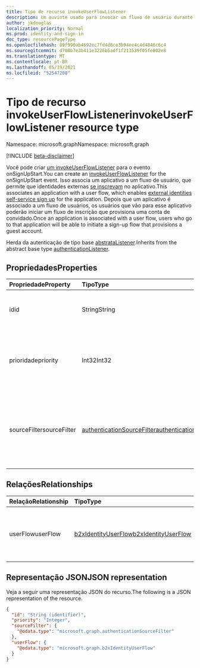 ```yaml
---
title: Tipo de recurso invokeUserFlowListener
description: Um ouvinte usado para invocar um fluxo de usuário durante um evento de autenticação.
author: jkdouglas
localization_priority: Normal
ms.prod: identity-and-sign-in
doc_type: resourcePageType
ms.openlocfilehash: 89f990ab4692ec7fd4d6ce3b94ee4c4d4846c6c4
ms.sourcegitcommit: d700b7e3b411e3226b5adf1f213539f05fe802e8
ms.translationtype: MT
ms.contentlocale: pt-BR
ms.lasthandoff: 05/19/2021
ms.locfileid: "52547208"
---
```

# <a name="invokeuserflowlistener-resource-type"></a><span data-ttu-id="bdf68-103">Tipo de recurso invokeUserFlowListener</span><span class="sxs-lookup"><span data-stu-id="bdf68-103">invokeUserFlowListener resource type</span></span>

<span data-ttu-id="bdf68-104">Namespace: microsoft.graph</span><span class="sxs-lookup"><span data-stu-id="bdf68-104">Namespace: microsoft.graph</span></span>

[!INCLUDE [beta-disclaimer](../../includes/beta-disclaimer.md)]

<span data-ttu-id="bdf68-105">Você pode criar [um invokeUserFlowListener](../resources/invokeuserflowlistener.md) para o evento onSignUpStart.</span><span class="sxs-lookup"><span data-stu-id="bdf68-105">You can create an [invokeUserFlowListener](../resources/invokeuserflowlistener.md) for the onSignUpStart event.</span></span> <span data-ttu-id="bdf68-106">Isso associa um aplicativo a um fluxo de usuário, que permite que identidades externas [se inscrevam](/azure/active-directory/external-identities/self-service-sign-up-overview) no aplicativo.</span><span class="sxs-lookup"><span data-stu-id="bdf68-106">This associates an application with a user flow, which enables [external identities self-service sign up](/azure/active-directory/external-identities/self-service-sign-up-overview) for the application.</span></span> <span data-ttu-id="bdf68-107">Depois que um aplicativo é associado a um fluxo de usuários, os usuários que vão para esse aplicativo poderão iniciar um fluxo de inscrição que provisiona uma conta de convidado.</span><span class="sxs-lookup"><span data-stu-id="bdf68-107">Once an application is associated with a user flow, users who go to that application will be able to initiate a sign-up flow that provisions a guest account.</span></span>

<span data-ttu-id="bdf68-108">Herda da autenticação de tipo base [abstrataListener](../resources/authenticationlistener.md).</span><span class="sxs-lookup"><span data-stu-id="bdf68-108">Inherits from the abstract base type [authenticationListener](../resources/authenticationlistener.md).</span></span>

## <a name="properties"></a><span data-ttu-id="bdf68-109">Propriedades</span><span class="sxs-lookup"><span data-stu-id="bdf68-109">Properties</span></span>

|<span data-ttu-id="bdf68-110">Propriedade</span><span class="sxs-lookup"><span data-stu-id="bdf68-110">Property</span></span>|<span data-ttu-id="bdf68-111">Tipo</span><span class="sxs-lookup"><span data-stu-id="bdf68-111">Type</span></span>|<span data-ttu-id="bdf68-112">Descrição</span><span class="sxs-lookup"><span data-stu-id="bdf68-112">Description</span></span>|
|:---|:---|:---|
|<span data-ttu-id="bdf68-113">id</span><span class="sxs-lookup"><span data-stu-id="bdf68-113">id</span></span>|<span data-ttu-id="bdf68-114">String</span><span class="sxs-lookup"><span data-stu-id="bdf68-114">String</span></span>|<span data-ttu-id="bdf68-115">O identificador da ação.</span><span class="sxs-lookup"><span data-stu-id="bdf68-115">The identifier of the action.</span></span> <span data-ttu-id="bdf68-116">Herdado de [authenticationListener](../resources/authenticationlistener.md).</span><span class="sxs-lookup"><span data-stu-id="bdf68-116">Inherited from [authenticationListener](../resources/authenticationlistener.md).</span></span>|
|<span data-ttu-id="bdf68-117">prioridade</span><span class="sxs-lookup"><span data-stu-id="bdf68-117">priority</span></span>|<span data-ttu-id="bdf68-118">Int32</span><span class="sxs-lookup"><span data-stu-id="bdf68-118">Int32</span></span>|<span data-ttu-id="bdf68-119">A prioridade da ação usada para determinar uma de várias ações aplicáveis.</span><span class="sxs-lookup"><span data-stu-id="bdf68-119">The priority of the action that is used to determine one out of multiple applicable actions.</span></span> <span data-ttu-id="bdf68-120">Herdado de [authenticationListener](../resources/authenticationlistener.md).</span><span class="sxs-lookup"><span data-stu-id="bdf68-120">Inherited from [authenticationListener](../resources/authenticationlistener.md).</span></span>|
|<span data-ttu-id="bdf68-121">sourceFilter</span><span class="sxs-lookup"><span data-stu-id="bdf68-121">sourceFilter</span></span>|[<span data-ttu-id="bdf68-122">authenticationSourceFilter</span><span class="sxs-lookup"><span data-stu-id="bdf68-122">authenticationSourceFilter</span></span>](../resources/authenticationsourcefilter.md)|<span data-ttu-id="bdf68-123">Filtrar com base na origem da autenticação usada para determinar se o ouvinte é executado.</span><span class="sxs-lookup"><span data-stu-id="bdf68-123">Filter based on the source of the authentication that is used to determine whether the listener is executed.</span></span> <span data-ttu-id="bdf68-124">Herdado de [authenticationListener](../resources/authenticationlistener.md).</span><span class="sxs-lookup"><span data-stu-id="bdf68-124">Inherited from [authenticationListener](../resources/authenticationlistener.md).</span></span>|

## <a name="relationships"></a><span data-ttu-id="bdf68-125">Relações</span><span class="sxs-lookup"><span data-stu-id="bdf68-125">Relationships</span></span>

|<span data-ttu-id="bdf68-126">Relação</span><span class="sxs-lookup"><span data-stu-id="bdf68-126">Relationship</span></span>|<span data-ttu-id="bdf68-127">Tipo</span><span class="sxs-lookup"><span data-stu-id="bdf68-127">Type</span></span>|<span data-ttu-id="bdf68-128">Descrição</span><span class="sxs-lookup"><span data-stu-id="bdf68-128">Description</span></span>|
|:---|:---|:---|
|<span data-ttu-id="bdf68-129">userFlow</span><span class="sxs-lookup"><span data-stu-id="bdf68-129">userFlow</span></span>|[<span data-ttu-id="bdf68-130">b2xIdentityUserFlow</span><span class="sxs-lookup"><span data-stu-id="bdf68-130">b2xIdentityUserFlow</span></span>](../resources/b2xidentityuserflow.md)|<span data-ttu-id="bdf68-131">O fluxo do usuário que é invocado quando essa ação é executada.</span><span class="sxs-lookup"><span data-stu-id="bdf68-131">The user flow that is invoked when this action executes.</span></span>|

## <a name="json-representation"></a><span data-ttu-id="bdf68-132">Representação JSON</span><span class="sxs-lookup"><span data-stu-id="bdf68-132">JSON representation</span></span>

<span data-ttu-id="bdf68-133">Veja a seguir uma representação JSON do recurso.</span><span class="sxs-lookup"><span data-stu-id="bdf68-133">The following is a JSON representation of the resource.</span></span>
<!-- {
  "blockType": "resource",
  "keyProperty": "id",
  "@odata.type": "microsoft.graph.invokeUserFlowListener",
  "baseType": "microsoft.graph.authenticationListener",
  "openType": false
}
-->

``` json
{
  "id": "String (identifier)",
  "priority": "Integer",
  "sourceFilter": {
    "@odata.type": "microsoft.graph.authenticationSourceFilter"
  },
  "userFlow": {
    "@odata.type": "microsoft.graph.b2xIdentityUserFlow"
  }
}
```
